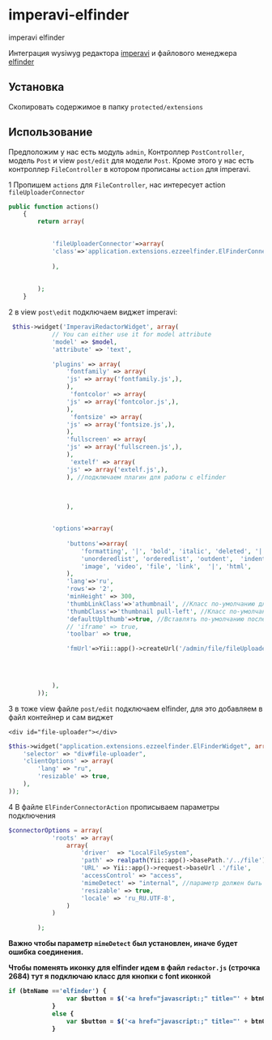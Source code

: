 imperavi-elfinder
================

imperavi elfinder

Интеграция wysiwyg редактора  <a href="https://github.com/yiiext/imperavi-redactor-widget">imperavi</a>  и файлового менеджера  <a href="https://github.com/ezze/ezze-elfinder">elfinder</a>

Установка
------------

Скопировать содержимое в папку `protected/extensions`

Использование
-----

Предположим у нас есть модуль `admin`, Контроллер `PostController`, модель `Post` и view `post/edit` для модели `Post`.
Кроме этого у нас есть контроллер `FileController` в котором прописаны `action` для imperavi.

1 Пропишем `actions` для `FileController`, нас интересует action `fileUploaderConnector`

```php
public function actions()
    {
        return array(
            

			'fileUploaderConnector'=>array(
			'class'=>'application.extensions.ezzeelfinder.ElFinderConnectorAction',
			
			),
           
            
        );
    }
```


2 в view `post\edit` подключаем виджет imperavi:


```php
 $this->widget('ImperaviRedactorWidget', array(
            // You can either use it for model attribute
            'model' => $model,
            'attribute' => 'text',

            'plugins' => array(
                'fontfamily' => array(
                'js' => array('fontfamily.js',),
                ),
                 'fontcolor' => array(
                'js' => array('fontcolor.js',),
                ),
                 'fontsize' => array(
                'js' => array('fontsize.js',),
                ),
                'fullscreen' => array(
                'js' => array('fullscreen.js',),
                ),
                 'extelf' => array(
                'js' => array('extelf.js',),
                ), //подключаем плагин для работы с elfinder

               
                
                ),


            'options'=>array(
                
                'buttons'=>array(
                    'formatting', '|', 'bold', 'italic', 'deleted', '|',
                    'unorderedlist', 'orderedlist', 'outdent',  'indent', 'alignment', 'table','horizontalrule', '|',
                    'image', 'video', 'file', 'link',  '|', 'html',
                ),
                'lang'=>'ru',
                'rows'=> '2',
                'minHeight' => 300,
                'thumbLinkClass'=>'athumbnail', //Класс по-умолчанию для ссылки на полное изображение вокруг thumbnail
                'thumbClass'=>'thumbnail pull-left', //Класс по-умолчанию для  thumbnail
                'defaultUplthumb'=>true, //Вставлять по-умолчанию после загрузки превью? если нет - полное изображение
                // 'iframe' => true,
                'toolbar' => true,

                'fmUrl'=>Yii::app()->createUrl('/admin/file/fileUploaderConnector'), //ссылка на ElFinderConnectorAction
               
                


            ),
        )); 

```
3 в тоже view файле `post/edit` подключаем elfinder, для это добавляем в файл контейнер и сам виджет

`<div id="file-uploader"></div>`

```php
$this->widget("application.extensions.ezzeelfinder.ElFinderWidget", array(
    'selector' => "div#file-uploader",
    'clientOptions' => array(
        'lang' => "ru",
        'resizable' => true,
    ),
));
```

4 В файле `ElFinderConnectorAction` прописываем параметры подключения

```php
$connectorOptions = array(
            'roots' => array(
                array(
                    'driver'  => "LocalFileSystem",
                    'path' => realpath(Yii::app()->basePath.'/../file'),
                    'URL' => Yii::app()->request->baseUrl .'/file',
                    'accessControl' => "access",
                    'mimeDetect' => "internal", //параметр должен быть заполнен !!!
                    'resizable' => true,
                    'locale' => 'ru_RU.UTF-8',
                )   
            )

        );
```

<b>Важно чтобы параметр `mimeDetect` был установлен, иначе будет ошибка соединения.

Чтобы поменять иконку для elfinder идем в файл `redactor.js` (строчка 2684) тут я подключаю класс для кнопки с font иконкой
```js
if (btnName =='elfinder') {
				var $button = $('<a href="javascript:;" title="' + btnObject.title + '" tabindex="-1" class="fa fa-folder"></a>');
			}
			else {
				var $button = $('<a href="javascript:;" title="' + btnObject.title + '" tabindex="-1" class="re-icon re-' + btnName + '"></a>');
			}
```












